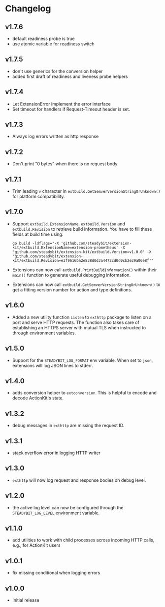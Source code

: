 # Changelog

## v1.7.6

- default readiness probe is true
- use atomic variable for readiness switch

## v1.7.5

- don't use generics for the conversion helper
- added first draft of readiness and liveness probe helpers

## v1.7.4

- Let ExtensionError implement the error interface
- Set timeout for handlers if Request-Timeout header is set.

## v1.7.3

- Always log errors written as http response

## v1.7.2

- Don't print "0 bytes" when there is no request body

## v1.7.1

- Trim leading `v` character in `extbuild.GetSemverVersionStringOrUnknown()` for platform compatibility.

## v1.7.0

- Support `extbuild.ExtensionName`, `extbuild.Version` and `extbuild.Revision` to retrieve build information. You have to fill these fields at build time using:

     ```
     go build -ldflags="-X 'github.com/steadybit/extension-kit/extbuild.ExtensionName=extension-prometheus' -X 'github.com/steadybit/extension-kit/extbuild.Version=v1.0.0' -X 'github.com/steadybit/extension-kit/extbuild.Revision=e3f9616ba2e838d0d3a4472cd0d0cb2e39a06e8f'"
     ```
- Extensions can now call `extbuild.PrintBuildInformation()` within their `main()` function to generate useful debugging information.
- Extensions can now call `extbuild.GetSemverVersionStringOrUnknown()` to get a fitting version number for action and type definitions.

## v1.6.0

- Added a new utility function `Listen` to `exthttp` package to listen on a port and serve HTTP requests. The function also takes care of establishing an HTTPS
  server with mutual TLS when instructed to through environment variables.

## v1.5.0

- Support for the `STEADYBIT_LOG_FORMAT` env variable. When set to `json`, extensions will log JSON lines to stderr.

## v1.4.0

- adds conversion helper to `extconversion`. This is helpful to encode and decode ActionKit's state.

## v1.3.2

- debug messages in `exthttp` are missing the request ID.

## v1.3.1

- stack overflow error in logging HTTP writer

## v1.3.0

- `exthttp` will now log request and response bodies on debug level.

## v1.2.0

- the active log level can now be configured through the `STEADYBIT_LOG_LEVEL` environment variable.

## v1.1.0

- add utilities to work with child processes across incoming HTTP calls, e.g., for ActionKit users

## v1.0.1

- fix missing conditional when logging errors

## v1.0.0

- Initial release